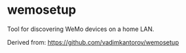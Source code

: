 # wemosetup
Tool for discovering WeMo devices on a home LAN.

Derived from: https://github.com/vadimkantorov/wemosetup

